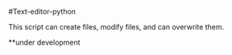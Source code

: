 #Text-editor-python

This script can create files, modify files, and can overwrite them.

**under development
